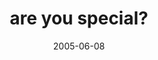 ---
layout: base.njk
title : 'are you special?' 
view_title : 'are you special?' 
year : '2005' 
date : '2005-06-08' 
img_file : '/drawing/areyouspecial.png' 
html_file : 'areyouspecial' 
next_html : 'youmakemeforgethowtobreathe.html' 
year_order : '92' 
permalink : "title/{{html_file}}.html"
---